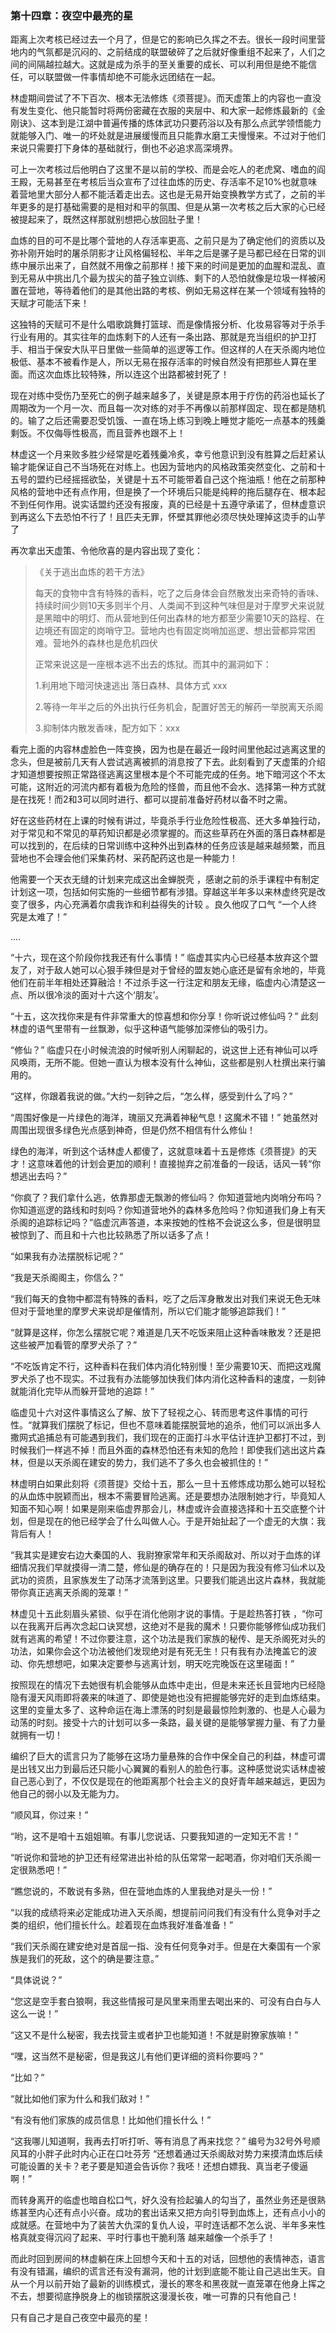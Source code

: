 ### 第十四章：夜空中最亮的星

距离上次考核已经过去一个月了，但是它的影响已久挥之不去。很长一段时间里营地内的气氛都是沉闷的、之前结成的联盟破碎了之后就好像重组不起来了，人们之间的间隔越拉越大。这就是成为杀手的至关重要的成长、可以利用但是绝不能信任，可以联盟做一件事情却绝不可能永远团结在一起。

林虚期间尝试了不下百次、根本无法修炼《须菩提》。而天虚策上的内容也一直没有发生变化、他只能暂时将两份密藏在衣服的夹层中、和大家一起修炼最新的《金刚诀》、这本到是江湖中普遍传播的炼体武功只要药浴以及有那么点武学领悟能力就能够入门、唯一的坏处就是进展缓慢而且只能靠水磨工夫慢慢来。不过对于他们来说只需要打下身体的基础就行，倒也不必追求高深境界。

可上一次考核过后他明白了这里不是以前的学校、而是会吃人的老虎窝、嗜血的阎王殿，无易甚至在考核后当众宣布了过往血炼的历史、存活率不足10%也就意味着营地里大部分人都不能活着走出去。这也是无易开始变换教学方式了，之前的半年更多的是打基础需要的是相对和平的氛围、但是从第一次考核之后大家的心已经被提起来了，既然这样那就别想把心放回肚子里！

血炼的目的可不是比哪个营地的人存活率更高、之前只是为了确定他们的资质以及弥补刚开始时的屠杀阴影才让风格偏轻松、半年之后是骡子是马都已经在日常的训练中展示出来了，自然就不用像之前那样！接下来的时间是更加的血腥和混乱、直到无易从中挑出几个最为拔尖的苗子独立训练、剩下的人恐怕就像是垃圾一样被闲置在营地，等待着他们的是其他出路的考核、例如无易这样在某一个领域有独特的天赋才可能活下来！

这独特的天赋可不是什么唱歌跳舞打篮球、而是像情报分析、化妆易容等对于杀手行业有用的。其实往年的血炼剩下的人还有一条出路、那就是充当组织的护卫打手、相当于保安大队平日里做一些简单的巡逻等工作。但这样的人在天杀阁内地位极低、基本不被看作是人，所以无易在报存活率的时候自然没有把那些人算在里面。而这次血炼比较特殊，所以连这个出路都被封死了！

现在对练中受伤乃至死亡的例子越来越多了，关键是原本用于疗伤的药浴也延长了周期改为一个月一次、而且每一次对练的对手不再像以前那样固定、现在都是随机的。输了之后还需要忍受饥饿、一直在场上练习到晚上睡觉才能吃一点基本的残羹剩饭。不仅侮辱性极高，而且营养也跟不上！

林虚这一个月来败多胜少经常是吃着残羹冷炙，幸亏他意识到没有胜算之后赶紧认输才能保证自己不当场死在对练上。也因为营地内的风格政策突然变化、之前和十五号的盟约已经摇摇欲坠，关键是十五不可能带着自己这个拖油瓶！他在之前那种风格的营地中还有点作用，但是换了一个环境后只能是纯粹的拖后腿存在、根本起不到任何作用。说实话盟约还没有报废，真的已经是十五遵守承诺了，但林虚意识到再这么下去恐怕不行了！且匹夫无罪，怀壁其罪他必须尽快处理掉这烫手的山芋了

再次拿出天虚策、令他欣喜的是内容出现了变化：

> 《关于逃出血炼的若干方法》
>
> 每天的食物中含有特殊的香料，吃了之后身体会自然散发出来奇特的香味、持续时间少则10天多则半个月、人类闻不到这种气味但是对于摩罗犬来说就是黑暗中的明灯、而从营地到任何出森林的地方都至少需要10天的路程、在边境还有固定的岗哨守卫。营地内也有固定岗哨加巡逻、想出营都异常困难。营地外的森林也是危机四伏
>
> 正常来说这是一座根本逃不出去的炼狱。而其中的漏洞如下：
>
> 1.利用地下暗河快速逃出 落日森林、具体方式 xxx
>
> 2.等待一年半之后的外出执行任务机会，配置好苦无的解药一举脱离天杀阁
>
> 3.抑制体内散发香味，配方如下：xxx

看完上面的内容林虚脸色一阵变换，因为也是在最近一段时间里他起过逃离这里的念头，但是被前几天有人尝试逃离被抓的消息按了下去。此刻看到了天虚策的介绍才知道想要按照正常路径逃离这里根本是个不可能完成的任务。地下暗河这个不太可能，这附近的河流内都有着极为危险的怪兽，而且他不会水、选择第一种方式就是在找死！而2和3可以同时进行、都可以提前准备好药材以备不时之需。

好在这些药材在上课的时候有讲过，毕竟杀手行业危险性极高、还大多单独行动，对于常见和不常见的草药知识都是必须掌握的。而这些草药在外面的落日森林都是可以找到的，在后续的日常训练中这种外出到森林的任务应该是越来越频繁，而且营地也不会理会他们采集药材、采药配药这也是一种能力！

他需要一个天衣无缝的计划来完成这出金蝉脱壳 ，感谢之前的杀手课程中有制定计划这一项，包括如何实施的一些细节都有涉猎。穿越这半年多以来林虚终究是改变了很多，内心充满着尔虞我诈和利益得失的计较 。良久他叹了口气 “一个人终究是太难了！”

....

“十六，现在这个阶段你找我还有什么事情！” 临虚其实内心已经基本放弃这个盟友了，对于敌人她可以心狠手辣但是对于曾经的盟友她心底还是留有余地的，毕竟他们在前半年相处还算融洽！不过杀手这一行注定和朋友无缘，临虚内心清楚这一点、所以很冷淡的面对十六这个‘朋友’。

“十五，这次找你来是有件非常重大的惊喜想和你分享！你听说过修仙吗？” 此刻林虚的语气里带有一丝飘渺，似乎这种语气能够加深修仙的吸引力。

“修仙？” 临虚只在小时候流浪的时候听别人闲聊起的，说这世上还有神仙可以呼风唤雨，无所不能。但她一直认为根本没有什么神仙，这些都是别人杜撰出来行骗用的。

“这样，你跟着我说的做。”大约一刻钟之后，“怎么样，感受到什么了吗？”

“周围好像是一片绿色的海洋，瑰丽又充满着神秘气息！这魔术不错！” 她虽然对周围出现很多绿色光点感到神奇，但是仍然不相信有什么修仙！

绿色的海洋，听到这个话林虚人都傻了，这就意味着十五是修炼《须菩提》的天才！这意味着他的计划会更加的顺利！直接抛弃之前准备的一段话，话风一转“你想逃出去吗？”

“你疯了？我们拿什么逃，依靠那虚无飘渺的修仙吗？ 你知道营地内岗哨分布吗？你知道巡逻的路线和时刻吗？你知道营地外的森林多危险吗？你知道我们身上有天杀阁的追踪标记吗？”临虚沉声答道，本来按她的性格不会说这么多，但是很明显被惊到了、而且和十六也比较熟悉了所以话多了点！

“如果我有办法摆脱标记呢？”

“我是天杀阁阁主，你信么？”

“我们每天的食物中都混有特殊的香料，吃了之后浑身散发出对我们来说无色无味但对于营地里的摩罗犬来说却是催情剂，所以它们能才能够追踪我们！”

“就算是这样，你怎么摆脱它呢？难道是几天不吃饭来阻止这种香味散发？还是把这些被严加看管的摩罗犬杀了？”

“不吃饭肯定不行，这种香料在我们体内消化特别慢！至少需要10天、而把这戏魔罗犬杀了也不现实。不过我有办法能够加快我们体内消化这种香料的速度，一刻钟就能消化完毕从而躲开营地的追踪！”

临虚见十六对这件事情这么了解、放下了轻视之心、转而思考这件事情的可行性。“就算我们摆脱了标记，但也不意味着能摆脱营地的追杀，他们可以派出多人撒网式追捕总有可能遇到我们，我们现在的正面打斗水平估计连护卫都打不过，到时候我们一样逃不掉！而且外面的森林恐怕还有未知的危险！即使我们逃出这片森林，但是以天杀阁在建安的势力，我们逃不了多久也会被抓住的！”

林虚明白如果此刻将《须菩提》交给十五，那么一旦十五修炼成功那么她可以轻松的从血炼中脱颖而出，根本不需要冒险逃离。还是要想办法限制她才行，毕竟知人知面不知心啊！如果是刚来临虚界那会儿，林虚或许会直接选择和十五交底整个计划，但是现在的他已经学会了什么叫做人心。于是开始扯起了一个虚无的大旗：我背后有人！

“我其实是建安右边大秦国的人、我尉獠家常年和天杀阁敌对、所以对于血炼的详细情况我们早就摸得一清二楚，修仙是的确存在的！只是因为我没有修习仙术以及武功的资质，且家族发生了动荡才流落到这里。只要我们能逃出这片森林，我就能带你真正逃离天杀阁的笼罩！”

林虚见十五此刻眉头紧锁、似乎在消化他刚才说的事情。于是趁热答打铁 ，“你可以在我离开后再次念起口诀冥想，这绝对不是我的魔术！只要你能够修仙成功我们就有逃离的希望！不过你要注意，这个功法是我们家族的秘传、是天杀阁死对头的功法，如果你会这个功法被他们发现绝对是有死无生！只有我有办法掩盖它的波动、你先想想吧，如果决定要参与逃离计划，明天吃完晚饭在这里碰面！”

按照现在的情况下去她很有机会能够从血炼中走出，但是未来还长且营地内已经隐隐有漫天风雨即将袭来的味道了、即使是她也没有把握能够完好的走到血炼结束。这里的变量太多了、这种命运在海上漂荡的时刻是最最惊险刺激的、也是人心最为动荡的时刻。接受十六的计划可以多一条路，最关键的是能够掌握力量、有了力量就拥有一切！

编织了巨大的谎言只为了能够在这场力量悬殊的合作中保全自己的利益，林虚可谓是出钱又出力到最后还只能小心翼翼的看别人的脸色行事。这种感觉说实话林虚被自己恶心到了，不仅仅是现在的他距离那个社会主义的良好青年越来越远，更因为他自己的弱小以及无能为力。

“顺风耳，你过来！”

“哟，这不是咱十五姐姐嘛。有事儿您说话、只要我知道的一定知无不言！”

“听说你和营地的护卫还有经常进出补给的队伍常常一起喝酒，你对咱们天杀阁一定很熟悉吧！”

“瞧您说的，不敢说有多熟，但在营地血炼的人里我绝对是头一份！”

“以我的成绩将来必定能成功进入天杀阁，想提前问问我们有没有什么竞争对手之类的组织，他们擅长什么。趁着现在血炼我好准备准备！”

“我们天杀阁在建安绝对是首屈一指、没有任何竞争对手。但是在大秦国有一个家族是我们的死敌，这个的确是要注意。”

“具体说说？”

“您这是空手套白狼啊，我这些情报可是风里来雨里去喝出来的、可没有白白与人这么一说！”

“这又不是什么秘密，我去找营主或者护卫也能知道！不就是尉獠家族嘛！”

“嘿，这当然不是秘密，但是我这儿有他们更详细的资料你要吗？”

“比如？”

“就比如他们家为什么和我们敌对！”

“有没有他们家族的成员信息！比如他们擅长什么！”

“这我哪儿知道啊，我再去打听打听、等有消息了再来找您？” 编号为32号外号顺风耳的小胖子此时内心正在口吐芬芳 “还想着通过天杀阁敌对势力来摸清血炼后续可能设置的关卡？老子要是知道会告诉你？我呸！还想白嫖我、真当老子傻逼啊！”

而转身离开的临虚也暗自松口气，好久没有捡起骗人的勾当了，虽然业务还是很熟练甚至内心还有点小兴奋。成功的套出话来又把方向引导到血炼上，还有点小小的成就感。在营地中为了装苦大仇深的复仇人设，平时连话都不怎么说、半年多来性格真就变得沉闷了起来、平时行事也干脆利落 越来越像一个杀手了！

而此时回到房间的林虚躺在床上回想今天和十五的对话，回想他的表情神态，语言有没有错漏，编织的谎言还有没有漏洞，他的计划到底能不能让自己逃出生天。自从一个月以前开始了最新的训练模式，漫长的寒冬和黑夜就一直笼罩在他身上挥之不去，想要彻底挣脱身上的枷锁摆脱这漫漫长夜，唯一可靠的只有他自己！

只有自己才是自己夜空中最亮的星！